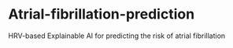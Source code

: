 # Atrial-fibrillation-prediction
HRV-based Explainable AI for predicting the risk of atrial fibrillation
